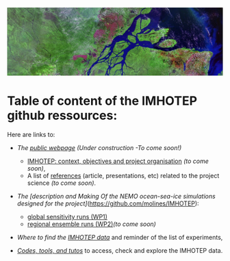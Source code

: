 ![imhotep](DOCS/FIGS/amazon_delta_wikipedia.png)

# Table of content of the IMHOTEP github ressources:

Here are links to:
* *The [public webpage]()* _(Under construction -To come soon!)_
    - [IMHOTEP: context, objectives and project organisation]() _(to come soon)_, 
    - A list of [references]() (article, presentations, etc) related to the project science _(to come soon)_.
    
* *The [description and Making Of the NEMO ocean-sea-ice simulations designed for the project]*(https://github.com/molines/IMHOTEP):
  - [global sensitivity runs (WP1)](https://github.com/molines/IMHOTEP/tree/master/eORCA025)
  - [regional ensemble runs (WP2)]()_(to come soon)_
  
* *Where to find the [IMHOTEP data](/DOCS/imhotep-data.md)* and reminder of the list of experiments,
  
* *[Codes, tools, and tutos](/TOOLS/)* to access, check and explore the IMHOTEP data.
 



